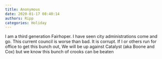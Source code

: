 ```yaml
---
title: Anonymous
date: 2020-01-17 08:40:14
authors: Ripp
categories: Holiday
---
```


 I am a third generation Fairhoper.  I have seen city administrations come and go.
This current council is worse than bad.  It is corrupt.  If I or others run for office to get this bunch out, We will be up against Catalyst (aka Boone and Cox) but we know this bunch of crooks can be beaten